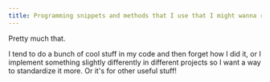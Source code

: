 ```yaml
---
title: Programming snippets and methods that I use that I might wanna refer back to
---
```

Pretty much that.

I tend to do a bunch of cool stuff in my code and then forget how I did it, or I implement something slightly differently in different projects so I want a way to standardize it more. Or it's for other useful stuff!
